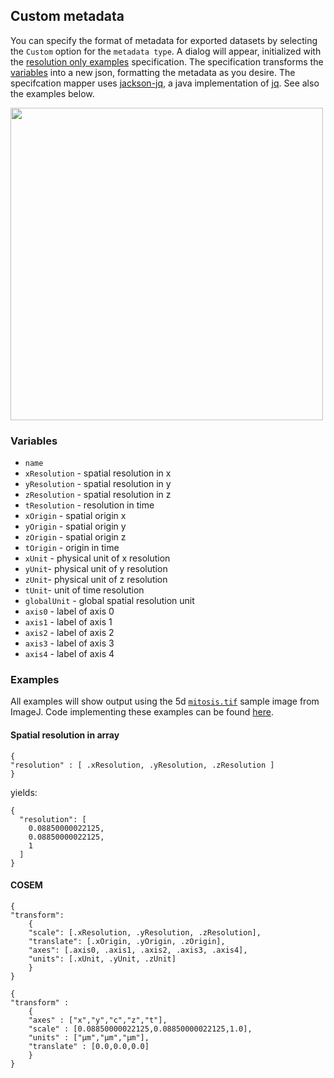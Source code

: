 ## Custom metadata

You can specify the format of metadata for exported datasets by selecting the `Custom` option for the `metadata type`. 
A dialog will appear, initialized with the [resolution only examples](#spatial-resolution-in-array)
specification. The specification transforms the [variables](#variables) into a new json, formatting the metadata
as you desire. The specifcation mapper uses [jackson-jq](https://github.com/eiiches/jackson-jq), a java implementation of [jq](https://stedolan.github.io/jq/).
See also the examples below.

<img src=https://raw.githubusercontent.com/saalfeldlab/n5-ij/master/doc/MetadataTranslationDialog.png width="500">

### Variables

* `name`
* `xResolution` - spatial resolution in x
* `yResolution` - spatial resolution in y
* `zResolution` - spatial resolution in z
* `tResolution` - resolution in time
* `xOrigin` - spatial origin x
* `yOrigin` - spatial origin y
* `zOrigin` - spatial origin z
* `tOrigin` - origin in time
* `xUnit` - physical unit of x resolution
* `yUnit`- physical unit of y resolution
* `zUnit`- physical unit of z resolution
* `tUnit`- unit of time resolution
* `globalUnit` - global spatial resolution unit
* `axis0` - label of axis 0
* `axis1` - label of axis 1
* `axis2` - label of axis 2
* `axis3` - label of axis 3
* `axis4` - label of axis 4

### Examples

All examples will show output using the 5d [`mitosis.tif`](https://imagej.net/images/Spindly-GFP.zip) sample image from ImageJ.
Code implementing these examples can be found [here](src/test/java/org/janelia/saalfeldlab/n5/CustomMetadataExamples.java).

#### Spatial resolution in array
```
{
"resolution" : [ .xResolution, .yResolution, .zResolution ]
}
```

yields:

```
{
  "resolution": [
    0.08850000022125,
    0.08850000022125,
    1
  ]
}
```


#### COSEM
```
{
"transform": 
    { 
    "scale": [.xResolution, .yResolution, .zResolution], 
    "translate": [.xOrigin, .yOrigin, .zOrigin], 
    "axes": [.axis0, .axis1, .axis2, .axis3, .axis4], 
    "units": [.xUnit, .yUnit, .zUnit] 
    } 
}
```

```
{
"transform" :
    {
    "axes" : ["x","y","c","z","t"],
    "scale" : [0.08850000022125,0.08850000022125,1.0],
    "units" : ["µm","µm","µm"],
    "translate" : [0.0,0.0,0.0]
    }
}
```

